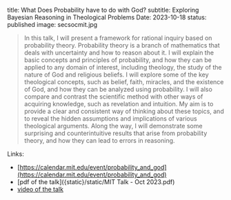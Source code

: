 title: What Does Probability have to do with God?
subtitle: Exploring Bayesian Reasoning in Theological Problems
Date: 2023-10-18
status: published
image: secsocmit.jpg

> In this talk, I will present a framework for rational inquiry based on probability theory. Probability theory is a branch of mathematics that deals with uncertainty and how to reason about it. I will explain the basic concepts and principles of probability, and how they can be applied to any domain of interest, including theology, the study of the nature of God and religious beliefs. I will explore some of the key theological concepts, such as belief, faith, miracles, and the existence of God, and how they can be analyzed using probability. I will also compare and contrast the scientific method with other ways of acquiring knowledge, such as revelation and intuition. My aim is to provide a clear and consistent way of thinking about these topics, and to reveal the hidden assumptions and implications of various theological arguments. Along the way, I will demonstrate some surprising and counterintuitive results that arise from probability theory, and how they can lead to errors in reasoning.


Links:

- [https://calendar.mit.edu/event/probability_and_god](https://calendar.mit.edu/event/probability_and_god)
- [pdf of the talk]({static}/static/MIT Talk - Oct 2023.pdf)
- [video of the talk](https://youtu.be/RFq1134pIc4?si=Q9OnMzMN1BkcbDDy)


